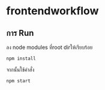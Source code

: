 # frontendworkflow
## การ Run 
ลง node modules ที่root dirให้เรียบร้อย
```
npm install
```

จากนั้นใช้คำสั่ง
```
npm start
```

